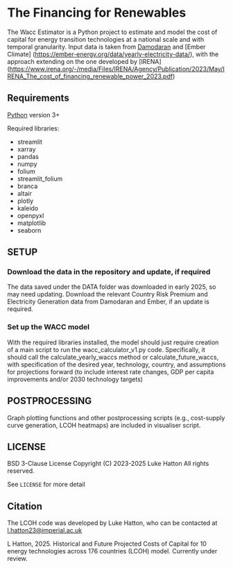 # The Financing for Renewables

The Wacc Estimator is a Python project to estimate and model the cost of capital for energy transition technologies at a national scale and with temporal granularity. Input data is taken from [Damodaran](https://pages.stern.nyu.edu/~adamodar/) and [Ember Climate] (https://ember-energy.org/data/yearly-electricity-data/), with the approach extending on the one developed by [IRENA] (https://www.irena.org/-/media/Files/IRENA/Agency/Publication/2023/May/IRENA_The_cost_of_financing_renewable_power_2023.pdf) 


## Requirements

[Python](https://www.python.org/) version 3+


Required libraries:
 * streamlit
 * xarray
 * pandas
 * numpy
 * folium
 * streamlit_folium
 * branca
 * altair
 * plotly
 * kaleido
 * openpyxl
 * matplotlib
 * seaborn
 
## SETUP

### Download the data in the repository and update, if required
The data saved under the DATA folder was downloaded in early 2025, so may need updating. Download the relevant Country Risk Premium and Electricity Generation data from Damodaran and Ember, if an update is required.

### Set up the WACC model
With the required libraries installed, the model should just require creation of a main script to run the wacc_calculator_v1.py code. Specifically, it should call the calculate_yearly_waccs method or calculate_future_waccs, with specification of the desired year, technology, country, and assumptions for projections forward (to include interest rate changes, GDP per capita improvements and/or 2030 technology targets)

## POSTPROCESSING

Graph plotting functions and other postprocessing scripts (e.g., cost-supply curve generation, LCOH heatmaps) are included in visualiser script.


## LICENSE
BSD 3-Clause License
Copyright (C) 2023-2025  Luke Hatton
All rights reserved.

See `LICENSE` for more detail

## Citation

The LCOH code was developed by Luke Hatton, who can be contacted at l.hatton23@imperial.ac.uk

L Hatton, 2025.  Historical and Future Projected Costs of Capital for 10 energy technologies across 176 countries (LCOH) model. Currently under review.

